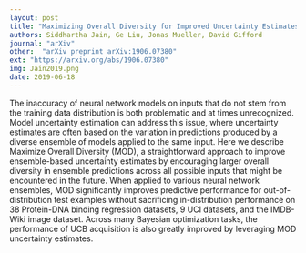 ```yaml
---
layout: post
title: "Maximizing Overall Diversity for Improved Uncertainty Estimates in Deep Ensembles"
authors: Siddhartha Jain, Ge Liu, Jonas Mueller, David Gifford
journal: "arXiv"
other:  "arXiv preprint arXiv:1906.07380"
ext: "https://arxiv.org/abs/1906.07380"
img: Jain2019.png
date: 2019-06-18
---
```


The inaccuracy of neural network models on inputs that do not stem from the training data distribution is both problematic and at times unrecognized. Model uncertainty estimation can address this issue, where uncertainty estimates are often based on the variation in predictions produced by a diverse ensemble of models applied to the same input. Here we describe Maximize Overall Diversity (MOD), a straightforward approach to improve ensemble-based uncertainty estimates by encouraging larger overall diversity in ensemble predictions across all possible inputs that might be encountered in the future. When applied to various neural network ensembles, MOD significantly improves predictive performance for out-of-distribution test examples without sacrificing in-distribution performance on 38 Protein-DNA binding regression datasets, 9 UCI datasets, and the IMDB-Wiki image dataset. Across many Bayesian optimization tasks, the performance of UCB acquisition is also greatly improved by leveraging MOD uncertainty estimates.
